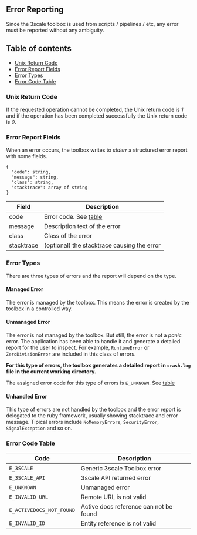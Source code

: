 ## Error Reporting

Since the 3scale toolbox is used from scripts / pipelines / etc, any error must be reported without any ambiguity.

## Table of contents
* [Unix Return Code](#unix-return-code)
* [Error Report Fields](#error-report-fields)
* [Error Types](#error-types)
* [Error Code Table](#error-code-table)

### Unix Return Code

If the requested operation cannot be completed, the Unix return code is *1* and if the operation has been completed successfully the Unix return code is *0*.

### Error Report Fields

When an error occurs, the toolbox writes to *stderr* a structured error report with some fields.

```
{
  "code": string,
  "message": string,
  "class": string,
  "stacktrace": array of string
}
```

| Field | Description |
| --- | --- |
| code | Error code. See [table](#error-code-table) |
| message | Description text of the error |
| class | Class of the error |
| stacktrace | (optional) the stacktrace causing the error |

### Error Types

There are three types of errors and the report will depend on the type.

#### Managed Error

The error is managed by the toolbox. This means the error is created by the toolbox in a controlled way.

#### Unmanaged Error

The error is not managed by the toolbox. But still, the error is not a *panic* error.
The application has been able to handle it and generate a detailed report for the user to inspect.
For example, `RuntimeError` or `ZeroDivisionError` are included in this class of errors.

**For this type of errors, the toolbox generates a detailed report in `crash.log` file in the current working directory.**

The assigned error code for this type of errors is `E_UNKNOWN`. See [table](#error-code-table)

#### Unhandled Error

This type of errors are not handled by the toolbox and the error report is delegated to the ruby framework, usually showing stacktrace and error message.
Tipical errors include `NoMemoryErrors`, `SecurityError`, `SignalException` and so on.

### Error Code Table

| Code | Description |
| --- | --- |
| `E_3SCALE` | Generic 3scale Toolbox error |
| `E_3SCALE_API` | 3scale API returned error |
| `E_UNKNOWN` | Unmanaged error |
| `E_INVALID_URL` | Remote URL is not valid |
| `E_ACTIVEDOCS_NOT_FOUND` | Active docs reference can not be found |
| `E_INVALID_ID` | Entity reference is not valid |
